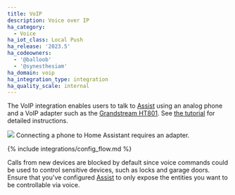 ```yaml
---
title: VoIP
description: Voice over IP
ha_category:
  - Voice
ha_iot_class: Local Push
ha_release: '2023.5'
ha_codeowners:
  - '@balloob'
  - '@synesthesiam'
ha_domain: voip
ha_integration_type: integration
ha_quality_scale: internal
---
```


The VoIP integration enables users to talk to [Assist](/docs/assist) using an analog phone and a VoIP adapter such as the [Grandstream HT801](https://www.grandstream.com/products/gateways-and-atas/analog-telephone-adaptors/product/ht801). See [the tutorial](/projects/private-voice-assistant/voice_remote_classic_phone/) for detailed instructions.

<p class='img'>
  <img src="/images/integrations/voip/voip_adapter.png" />
  Connecting a phone to Home Assistant requires an adapter.
</p>

{% include integrations/config_flow.md %}

Calls from new devices are blocked by default since voice commands could be used to control sensitive devices, such as locks and garage doors. Ensure that you've configured [Assist](/docs/assist/) to only expose the entities you want to be controllable via voice.
